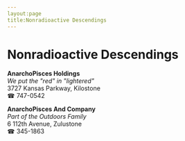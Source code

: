 ```yaml
---
layout:page
title:Nonradioactive Descendings
---
```

# Nonradioactive Descendings

**AnarchoPisces Holdings**  
_We put the "red" in "lightered"_  
3727 Kansas Parkway, Kilostone  
☎ 747-0542



**AnarchoPisces And Company**  
_Part of the Outdoors Family_  
6 112th Avenue, Zulustone  
☎ 345-1863



